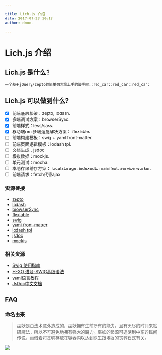 ```yaml
---

title: Lich.js 介绍
date: 2017-08-23 10:13
author: dmoo.

---
```


# Lich.js 介绍

## Lich.js 是什么?
```
一个基于jQuery/zepto的简单强大易上手的脚手架.:red_car::red_car::red_car:
```

## Lich.js 可以做到什么?

- [x] 前端底层框架：zepto, lodash.
- [x] 多端调试方案：browserSync.
- [x] 前端样式：less/sass.
- [x] 移动端rem多端适配解决方案： flexiable.
- [ ] 前端构建模板：swig + yaml front-matter.
- [ ] 前端页面逻辑模板：lodash tpl.
- [ ] 文档生成：jsdoc
- [ ] 模拟数据：mockjs.
- [ ] 单元测试：mocha.
- [ ] 本地存储缓存方案： localstorage. indexedb. mainifest. service worker.
- [ ] 前端请求：fetch代替ajax

### 资源链接
 - [zepto](https://github.com/madrobby/zepto)
 - [lodash](https://github.com/lodash/lodash)
 - [browserSync](https://github.com/BrowserSync/browser-sync)
 - [flexiable](https://github.com/amfe/lib-flexible/tree/master)
 - [swig](https://github.com/amfe/lib-flexible/tree/master)
 - [yaml front-matter](https://www.npmjs.com/package/yaml-front-matter)
 - [lodash tpl](https://lodash.com/docs/#template)
 - [jsdoc](https://github.com/jsdoc3/jsdoc)
 - [mockjs](http://mockjs.com/)

### 相关资源
 - [Swig 使用指南](http://www.iqianduan.net/blog/how_to_use_swig)
 - [HEXO 进阶-SWIG高级语法](http://www.joryhe.com/2016-05-21-hexo-swig-advance-grammar.html)
 - [yaml语言教程](http://www.ruanyifeng.com/blog/2016/07/yaml.html)
 - [JsDoc中文文档](http://www.css88.com/doc/jsdoc/index.html)

## FAQ
### 命名由来
> 巫妖是由法术意外造成的。巫妖拥有生前所有的能力，且有无尽的时间来钻研魔法，所以不可避免地拥有强大的魔力。巫妖的起源可追溯到中东的民间传说，而借着将灵魂存放在容器内以达到永生跟埃及的丧葬仪式有关。

![](https://ooo.0o0.ooo/2017/08/23/599cf56b030e1.png)
